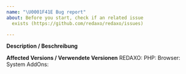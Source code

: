```yaml
---
name: "\U0001F41E Bug report"
about: Before you start, check if an related issue
  exists (https://github.com/redaxo/redaxo/issues)

---
```


**Description / Beschreibung**

**Affected Versions / Verwendete Versionen**
REDAXO:
PHP:
Browser:
System AddOns:
